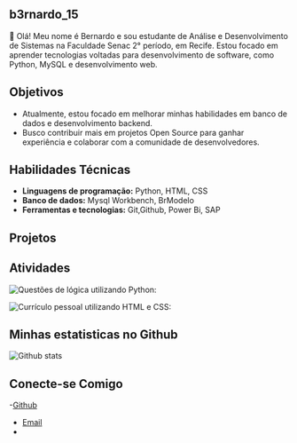 ## b3rnardo_15

👋 Olá! Meu nome é Bernardo e sou estudante de Análise e Desenvolvimento de Sistemas na Faculdade Senac 2° período, em Recife. Estou focado em aprender tecnologias voltadas para desenvolvimento de software, como Python, MySQL e desenvolvimento web.


## Objetivos 

-  Atualmente, estou focado em melhorar minhas habilidades em banco de dados e desenvolvimento backend.
- Busco contribuir mais em projetos Open Source para ganhar experiência e colaborar com a comunidade de desenvolvedores.


## Habilidades Técnicas 

- **Linguagens de programação:** Python, HTML, CSS
- **Banco de dados:** Mysql Workbench, BrModelo 
- **Ferramentas e tecnologias:** Git,Github, Power Bi, SAP


## Projetos


## Atividades

![Questões de lógica utilizando Python:](https://github.com/b3rnardo15/ativ-code-15-quest-es/blob/7ed7f2ebc188500033b62772dd7f0252b5aac96d/bernardo%20atividade%2015%20questoes.ipynb)

![Currículo pessoal utilizando HTML e CSS:](https://github.com/b3rnardo15/curriculo-bernardo-simoes.git)


## Minhas estatisticas no Github

![Github stats](https://github-readme-stats.vercel.app/api?username=b3rnardo15&show_icons=true&theme=radical)

## Conecte-se Comigo

-[Github](https://github.com/b3rnardo15)
- [Email](mailto:bernardo0simoes@gmail.com?subject=Bernardo%20Sim%C3%B5es&body=Ol%C3%A1%20Bernardo.)
-

